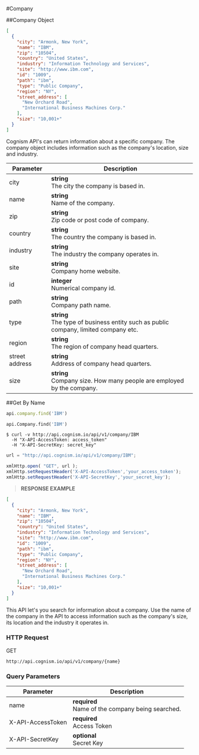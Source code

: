 #Company

##Company Object

```json
[
  {
    "city": "Armonk, New York",
    "name": "IBM",
    "zip": "10504",
    "country": "United States",
    "industry": "Information Technology and Services",
    "site": "http://www.ibm.com",
    "id": "1009",
    "path": "ibm",
    "type": "Public Company",
    "region": "NY",
    "street_address": [
      "New Orchard Road",
      "International Business Machines Corp."
    ],
    "size": "10,001+"
  }
]
```

Cognism API's can return information about a specific company. The company object includes information such as the company's location, size and industry.

Parameter | Description
--------- | ----------- 
city | **string** <br> The city the company is based in.
name | **string** <br> Name of the company.
zip | **string** <br> Zip code or post code of company.
country | **string** <br> The country the company is based in.
industry | **string** <br> The industry the company operates in.
site | **string** <br> Company home website.
id | **integer** <br> Numerical company id.
path | **string** <br> Company path name. 
type | **string** <br> The type of business entity such as public company, limited company etc.
region | **string** <br> The region of company head quarters.
street address | **string** <br> Address of company head quarters.
size | **string** <br> Company size. How many people are employed by the company.




##Get By Name

```ruby
api.company.find('IBM')
```

```python
api.Company.find('IBM')
```

```shell
$ curl -v http://api.cognism.io/api/v1/company/IBM
  -H "X-API-AccessToken: access_token" 
  -H "X-API-SecretKey: secret_key" 
```

```javascript
url = "http://api.cognism.io/api/v1/company/IBM";

xmlHttp.open( "GET", url );
xmlHttp.setRequestHeader('X-API-AccessToken','your_access_token');
xmlHttp.setRequestHeader('X-API-SecretKey','your_secret_key');
```

> **RESPONSE EXAMPLE**  


```json
[
  {
    "city": "Armonk, New York",
    "name": "IBM",
    "zip": "10504",
    "country": "United States",
    "industry": "Information Technology and Services",
    "site": "http://www.ibm.com",
    "id": "1009",
    "path": "ibm",
    "type": "Public Company",
    "region": "NY",
    "street_address": [
      "New Orchard Road",
      "International Business Machines Corp."
    ],
    "size": "10,001+"
  }
]
```

This API let's you search for information about a company. Use the name of the company in the API to access information such as the company's size, its location and the industry it operates in.



### HTTP Request

<aside class="tag">
<div class="lbl-get">GET</div>
</aside>

`http://api.cognism.io/api/v1/company/{name}`


### Query Parameters

Parameter | Description
--------- | ----------- 
name | **required** <br> Name of the company being searched.
X-API-AccessToken | **required** <br> Access Token
X-API-SecretKey | **optional** <br> Secret Key
